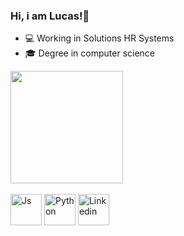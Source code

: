 ### Hi, i am Lucas!👋
- 💻 Working in Solutions HR Systems
- 🎓 Degree in computer science
<div> 
<img height ="180em" src="https://github-readme-stats.vercel.app/api?username=LucassSN&show_icons=true&theme=dark&hide=contribs,prs"><br><br>
  <img src="https://cdn.jsdelivr.net/gh/devicons/devicon/icons/javascript/javascript-original.svg" alt="Js" height="50">
  <img src="https://cdn.jsdelivr.net/gh/devicons/devicon/icons/python/python-original.svg" alt ="Python" height="50">
  <a href="https://www.linkedin.com/in/lucas-souza-nascimento-0b38981aa"><img src="https://cdn.jsdelivr.net/gh/devicons/devicon/icons/linkedin/linkedin-original.svg" alt="Linkedin" height="50"></a>
</div>
